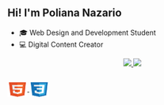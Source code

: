 ## Hi! I'm Poliana Nazario
 - 🎓 Web Design and Development Student
 - 💻 Digital Content Creator

<div align="center">
  <a href="https://github.com/Polinazario">
  <img height="180em" src="https://github-readme-stats.vercel.app/api?username=Polinazario&show_icons=true&theme=dracula&include_all_commits=true&count_private=true"/>
  <img height="180em" src="https://github-readme-stats.vercel.app/api/top-langs/?username=Polinazario&layout=compact&langs_count=7&theme=dracula"/>
</div>

  ##
  
  <img align="center" alt="Poli-HTML" height="30" width="40" src="https://raw.githubusercontent.com/devicons/devicon/master/icons/html5/html5-original.svg">
  <img align="center" alt="Poli-CSS" height="30" width="40" src="https://raw.githubusercontent.com/devicons/devicon/master/icons/css3/css3-original.svg">
